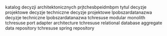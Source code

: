 katalog decyzji architektonicznych prjtchesbpeidmbpm tytul decyzje projektowe decyzje techniczne decyzje projektowe lpobszardatanazwa decyzje techniczne lpobszardatanazwa tchresuse modular monolith tchresuse port adapter architecture tchresuse relational database aggregate data repository tchresuse spring repository